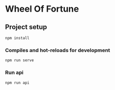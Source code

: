 # Wheel Of Fortune

## Project setup
```
npm install
```

### Compiles and hot-reloads for development
```
npm run serve
```

### Run api
```
npm run api
```
